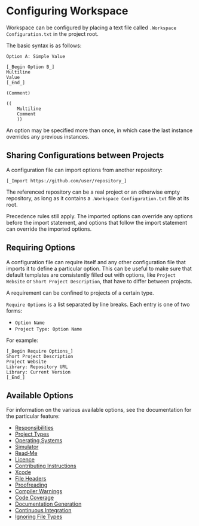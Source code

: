 <!--
 Configuring Workspace.md

 This source file is part of the Workspace open source project.
 https://github.com/SDGGiesbrecht/Workspace#workspace

 Copyright ©2017–2018 Jeremy David Giesbrecht and the Workspace project contributors.

 Soli Deo gloria.

 Licensed under the Apache Licence, Version 2.0.
 See http://www.apache.org/licenses/LICENSE-2.0 for licence information.
 -->

# Configuring Workspace

Workspace can be configured by placing a text file called `.Workspace Configuration.txt` in the project root.

The basic syntax is as follows:

```text
Option A: Simple Value

[_Begin Option B_]
Multiline
Value
[_End_]

(Comment)

((
    Multiline
    Comment
    ))
```

An option may be specified more than once, in which case the last instance overrides any previous instances.

## Sharing Configurations between Projects

A configuration file can import options from another repository:

```text
[_Import https://github.com/user/repository_]
```

The referenced repository can be a real project or an otherwise empty repository, as long as it contains a `.Workspace Configuration.txt` file at its root.

Precedence rules still apply. The imported options can override any options before the import statement, and options that follow the import statement can override the imported options.

## Requiring Options

A configuration file can require itself and any other configuration file that imports it to define a particular option. This can be useful to make sure that default templates are consistently filled out with options, like `Project Website` or `Short Project Description`, that have to differ between projects.

A requirement can be confined to projects of a certain type.

`Require Options` is a list separated by line breaks. Each entry is one of two forms:

- `Option Name`
- `Project Type: Option Name`

For example:

```text
[_Begin Require Options_]
Short Project Description
Project Website
Library: Repository URL
Library: Current Version
[_End_]
```

## Available Options

For information on the various available options, see the documentation for the particular feature:

- [Responsibilities](Responsibilities.md)
- [Project Types](Project%20Types.md)
- [Operating Systems](Operating%20Systems.md)
- [Simulator](Simulator.md)
- [Read‐Me](Read‐Me.md)
- [Licence](Licence.md)
- [Contributing Instructions](Contributing%20Instructions.md)
- [Xcode](Xcode.md)
- [File Headers](File%20Headers.md)
- [Proofreading](Proofreading.md)
- [Compiler Warnings](Compiler%20Warnings.md)
- [Code Coverage](Code%20Coverage.md)
- [Documentation Generation](Documentation%20Generation.md)
- [Continuous Integration](Continuous%20Integration.md)
- [Ignoring File Types](Ignoring%20File%20Types.md)
